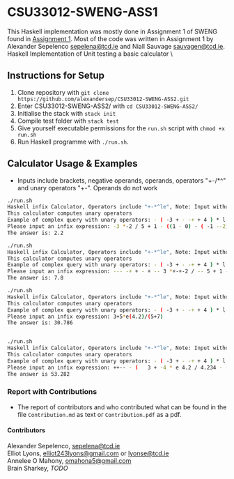 # CSU33012-SWENG-ASS1
This Haskell implementation was mostly done in Assignment 1 of SWENG found in 
[Assignment 1](https://github.com/alexandersep/CSU33012-SWENG-ASS2.git). Most of the code
was written in Assignment 1 by Alexander Sepelenco sepelena@tcd.ie and Niall Sauvage sauvagen@tcd.ie.
Haskell Implementation of Unit testing a basic calculator \\

## Instructions for Setup
1. Clone repository with `git clone https://github.com/alexandersep/CSU33012-SWENG-ASS2.git`
2. Enter CSU33012-SWENG-ASS2/ with `cd CSU33012-SWENG-ASS2/`
3. Initialise the stack with `stack init` 
4. Compile test folder with `stack test` 
5. Give yourself executable permissions for the `run.sh` script with `chmod +x run.sh`
6. Run Haskell programme with `./run.sh`.

## Calculator Usage & Examples 
* Inputs include brackets, negative operands, operands, operators "+-/\*^" and unary operators "+-".
  Operands do not work 
```bash
./run.sh
Haskell infix Calculator, Operators include "+-*^le", Note: Input without Qutoes e.g. 2 + 3 instead of "2 + 3"
This calculator computes unary operators
Example of complex query with unary operators: - ( -3 + - -+ + 4 ) * l 10 - e(4.2) + 1.1234 * 34.343 / e 1.4
Please input an infix expression: -3 *-2 / 5 + 1 - ((1 - 0) - ( -1 --2))*4
The answer is: 2.2

./run.sh
Haskell infix Calculator, Operators include "+-*^le", Note: Input without Qutoes e.g. 2 + 3 instead of "2 + 3"
This calculator computes unary operators
Example of complex query with unary operators: - ( -3 + - -+ + 4 ) * l 10 - e(4.2) + 1.1234 * 34.343 / e 1.4
Please input an infix expression: --- -+ + - + -- 3 *+-+-2 / -- 5 + 1 - (  (- 1 - 0) - ( -1 --2)  )*  4
The answer is: 7.8

./run.sh
Haskell infix Calculator, Operators include "+-*^le", Note: Input without Qutoes e.g. 2 + 3 instead of "2 + 3"
This calculator computes unary operators
Example of complex query with unary operators: - ( -3 + - -+ + 4 ) * l 10 - e(4.2) + 1.1234 * 34.343 / e 1.4
Please input an infix expression: 3+5*e(4.2)/(5+7) 
The answer is: 30.786 


./run.sh
Haskell infix Calculator, Operators include "+-*^le", Note: Input without Qutoes e.g. 2 + 3 instead of "2 + 3"
This calculator computes unary operators
Example of complex query with unary operators: - ( -3 + - -+ + 4 ) * l 10 - e(4.2) + 1.1234 * 34.343 / e 1.4
Please input an infix expression: ++-- - (   3 + -4 * e 4.2 / 4.234 - - + 4 * 1 - - 0 + 2 * l 1 + e    1 ) 
The answer is 53.282
```

### Report with Contributions
* The report of contributors and who contributed what can be found 
  in the file `Contribution.md` as text or `Contribution.pdf` as a pdf.

#### Contributors
Alexander Sepelenco, sepelena@tcd.ie \
Elliot Lyons, elliot243lyons@gmail.com or lyonse@tcd.ie \
Annelee O Mahony, omahona5@gmail.com \
Brain Sharkey, *TODO*
